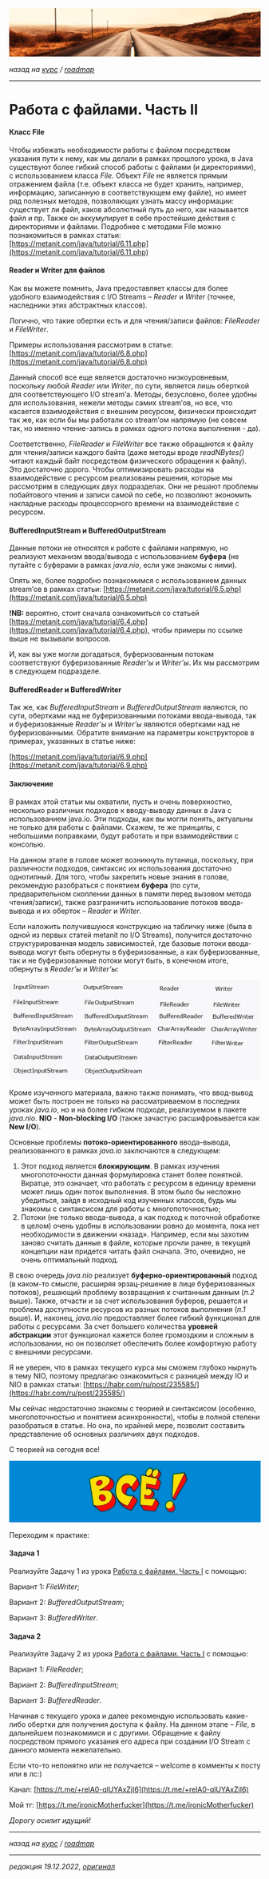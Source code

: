 ![](../../common_files/header.png)

*назад на [курс](../../course.md) / [roadmap](../../roadmap.md)*

***

   

Работа с файлами. Часть II
==========================

#### Класс File

Чтобы избежать необходимости работы с файлом посредством указания пути к нему, как мы делали в рамках прошлого урока, в Java существуют более гибкий способ работы с файлами (и директориями), с использованием класса _File_. Объект _File_ не является прямым отражением файла (т.е. объект класса не будет хранить, например, информацию, записанную в соответствующем ему файле), но имеет ряд полезных методов, позволяющих узнать массу информации: существует ли файл, каков абсолютный путь до него, как называется файл и пр. Также он аккумулирует в себе простейшие действия с директориями и файлами. Подробнее с методами File можно познакомиться в рамках статьи: [https://metanit.com/java/tutorial/6.11.php](https://metanit.com/java/tutorial/6.11.php)

  

#### Reader и Writer для файлов

Как вы можете помнить, Java предоставляет классы для более удобного взаимодействия с I/O Streams – _Reader_ и _Writer_ (точнее, наследники этих абстрактных классов).

Логично, что такие обертки есть и для чтения/записи файлов: _FileReader_ и _FileWriter_.

Примеры использования рассмотрим в статье: [https://metanit.com/java/tutorial/6.8.php](https://metanit.com/java/tutorial/6.8.php)

Данный способ все еще является достаточно низкоуровневым, поскольку любой _Reader_ или _Writer_, по сути, является лишь оберткой для соответствующего I/O stream’а. Методы, безусловно, более удобны для использования, нежели методы самих stream’ов, но все, что касается взаимодействия с внешним ресурсом, физически происходит так же, как если бы мы работали со stream’ом напрямую (не совсем так, но именно чтение-запись в рамках одного потока выполнения - да).

Соответственно, _FileReader_ и _FileWriter_ все также обращаются к файлу для чтения/записи каждого байта (даже методы вроде _readNBytes()_ читают каждый байт посредством физического обращения к файлу). Это достаточно дорого. Чтобы оптимизировать расходы на взаимодействие с ресурсом реализованы решения, которые мы рассмотрим в следующих двух подразделах. Они не решают проблемы побайтового чтения и записи самой по себе, но позволяют экономить накладные расходы процессорного времени на взаимодействие с ресурсом.

  

#### BufferedInputStream и BufferedOutputStream

Данные потоки не относятся к работе с файлами напрямую, но реализуют механизм ввода/вывода с использованием **буфера** (не путайте с буферами в рамках _java.nio_, если уже знакомы с ними).

Опять же, более подробно познакомимся с использованием данных stream’ов в рамках статьи: [https://metanit.com/java/tutorial/6.5.php](https://metanit.com/java/tutorial/6.5.php)

**!NB:** вероятно, стоит сначала ознакомиться со статьей [https://metanit.com/java/tutorial/6.4.php](https://metanit.com/java/tutorial/6.4.php), чтобы примеры по ссылке выше не вызывали вопросов.

И, как вы уже могли догадаться, буферизованным потокам соответствуют буферизованные _Reader’ы_ и _Writer’ы_. Их мы рассмотрим в следующем подразделе.

  

#### BufferedReader и BufferedWriter

Так же, как _BufferedInputStream_ и _BufferedOutputStream_ являются, по сути, обертками над не буферизованными потоками ввода-вывода, так и буферизованные _Reader’ы_ и _Writer’ы_ являются обертками над не буферизованными. Обратите внимание на параметры конструкторов в примерах, указанных в статье ниже:

[https://metanit.com/java/tutorial/6.9.php](https://metanit.com/java/tutorial/6.9.php)

  

#### Заключение

В рамках этой статьи мы охватили, пусть и очень поверхностно, несколько различных подходов к вводу-выводу данных в Java с использованием java.io. Эти подходы, как вы могли понять, актуальны не только для работы с файлами. Скажем, те же принципы, с небольшими поправками, будут работать и при взаимодействии с консолью.

На данном этапе в голове может возникнуть путаница, поскольку, при различности подходов, синтаксис их использования достаточно однотипный. Для того, чтобы закрепить новые знания в голове, рекомендую разобраться с понятием **буфера** (по сути, предварительном скоплении данных в памяти перед вызовом метода чтения/записи), также разграничить использование потоков ввода-вывода и их оберток – _Reader_ и _Writer_.

Если наложить получившуюся конструкцию на табличку ниже (была в одной из первых статей metanit по I/O Streams), получится достаточно структурированная модель зависимостей, где базовые потоки ввода-вывода могут быть обернуты в буферизованные, а как буферизованные, так и не буферизованные потоки могут быть, в конечном итоге, обернуты в _Reader’ы_ и _Writer’ы_:

![](390b46db322682afd76e4.png)

Кроме изученного материала, важно также понимать, что ввод-вывод может быть построен не только на рассматриваемом в последних уроках _java.io_, но и на более гибком подходе, реализуемом в пакете _java.nio_. **NIO** - **Non-blocking I/O** (также зачастую расшифровывается как **New I/O**).

Основные проблемы **потоко-ориентированного** ввода-вывода, реализованного в рамках _java.io_ заключаются в следующем:

1.  Этот подход является **блокирующим**. В рамках изучения многопоточности данная формулировка станет более понятной. Вкратце, это означает, что работать с ресурсом в единицу времени может лишь один поток выполнения. В этом было бы несложно убедиться, зайдя в исходный код изученных классов, будь мы знакомы с синтаксисом для работы с многопоточностью;
2.  Потоки (не только ввода-вывода, а как подход к поточной обработке в целом) очень удобны в использовании ровно до момента, пока нет необходимости в движении «назад». Например, если мы захотим заново считать данные в файле, которые прочли ранее, в текущей концепции нам придется читать файл сначала. Это, очевидно, не очень оптимальный подход.

В свою очередь _java.nio_ реализует **буферно-ориентированный** подход (в каком-то смысле, расширяя эрзац-решение в лице буферизованных потоков), решающий проблему возвращения к считанным данным (_п.2_ выше). Также, отчасти и за счет использования буферов, решается и проблема доступности ресурсов из разных потоков выполнения (_п.1_ выше). И, наконец, _java.nio_ предоставляет более гибкий функционал для работы с ресурсами. За счет большего количества **уровней абстракции** этот функционал кажется более громоздким и сложным в использовании, но он позволяет обеспечить более комфортную работу с внешними ресурсами.

Я не уверен, что в рамках текущего курса мы сможем глубоко нырнуть в тему NIO, поэтому предлагаю ознакомиться с разницей между IO и NIO в рамках статьи: [https://habr.com/ru/post/235585/](https://habr.com/ru/post/235585/)

Мы сейчас недостаточно знакомы с теорией и синтаксисом (особенно, многопоточностью и понятием асинхронности), чтобы в полной степени разобраться в статье. Но она, по крайней мере, позволит составить представление об основных различиях двух подходов.

  

С теорией на сегодня все!

![](../../common_files/footer.png)

  

Переходим к практике:

#### Задача 1

Реализуйте Задачу 1 из урока [Работа с файлами. Часть I](/Rabota-s-fajlami-CHast-I-12-17) с помощью:

Вариант 1: _FileWriter_;

Вариант 2: _BufferedOutputStream_;

Вариант 3: _BufferedWriter_.

  

#### Задача 2

Реализуйте Задачу 2 из урока [Работа с файлами. Часть I](/Rabota-s-fajlami-CHast-I-12-17) с помощью:

Вариант 1: _FileReader_;

Вариант 2: _BufferedInputStream_;

Вариант 3: _BufferedReader_.

  

Начиная с текущего урока и далее рекомендую использовать какие-либо обертки для получения доступа к файлу. На данном этапе – _File_, в дальнейшем познакомимся и с другими. Обращение к файлу посредством прямого указания его адреса при создании I/O Stream с данного момента нежелательно.

  

Если что-то непонятно или не получается – welcome в комменты к посту или в лс:)

Канал: [https://t.me/+relA0-qlUYAxZjI6](https://t.me/+relA0-qlUYAxZjI6)

Мой тг: [https://t.me/ironicMotherfucker](https://t.me/ironicMotherfucker)

_Дорогу осилит идущий!_

***

*назад на [курс](../../course.md) / [roadmap](../../roadmap.md)*

***

_редакция 19.12.2022_, [_оригинал_](https://telegra.ph/Rabota-s-fajlami-CHast-II-12-19)